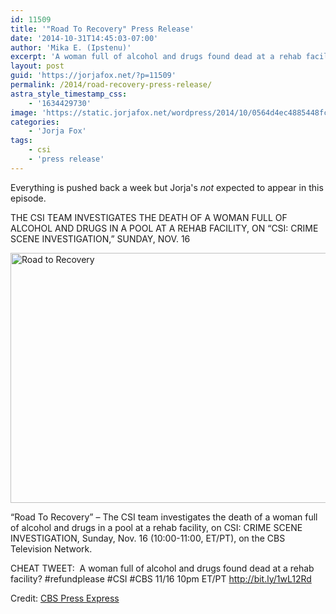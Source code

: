 ```yaml
---
id: 11509
title: '"Road To Recovery" Press Release'
date: '2014-10-31T14:45:03-07:00'
author: 'Mika E. (Ipstenu)'
excerpt: 'A woman full of alcohol and drugs found dead at a rehab facility? Tune in to a case not solved by Sara on November 16th.'
layout: post
guid: 'https://jorjafox.net/?p=11509'
permalink: /2014/road-recovery-press-release/
astra_style_timestamp_css:
    - '1634429730'
image: 'https://static.jorjafox.net/wordpress/2014/10/0564d4ec4885448fc55b26b11c1ae7432.jpg'
categories:
    - 'Jorja Fox'
tags:
    - csi
    - 'press release'
---
```


Everything is pushed back a week but Jorja's _not_ expected to appear in this episode.

THE CSI TEAM INVESTIGATES THE DEATH OF A WOMAN FULL OF ALCOHOL AND DRUGS IN A POOL AT A REHAB FACILITY, ON “CSI: CRIME SCENE INVESTIGATION,” SUNDAY, NOV. 16

<img class="aligncenter size-full wp-image-11510" src="//static.jorjafox.net/wordpress/2014/10/0564d4ec4885448fc55b26b11c1ae7431.png" alt="Road to Recovery" width="600" height="400" />

“Road To Recovery” – The CSI team investigates the death of a woman full of alcohol and drugs in a pool at a rehab facility, on CSI: CRIME SCENE INVESTIGATION, Sunday, Nov. 16 (10:00-11:00, ET/PT), on the CBS Television Network.

CHEAT TWEET:  A woman full of alcohol and drugs found dead at a rehab facility? #refundplease #CSI #CBS 11/16 10pm ET/PT http://bit.ly/1wL12Rd

Credit: <a href="http://www.cbspressexpress.com/cbs-entertainment/releases/view?id=41106">CBS Press Express</a>
